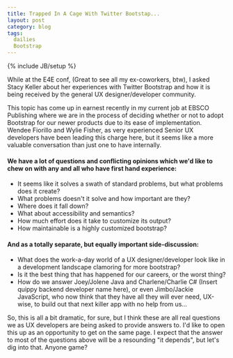 ```yaml
---
title: Trapped In A Cage With Twitter Bootstap...
layout: post
category: blog
tags:
  dailies
  Bootstrap
---
```

{% include JB/setup %}

While at the E4E conf, (Great to see all my ex-coworkers, btw), I asked Stacy Keller about her experiences with Twitter Bootstrap and how it is being received by the general UX designer/developer community.

This topic has come up in earnest recently in my current job at EBSCO Publishing where we are in the process of deciding whether or not to adopt Bootstrap for our newer products due to its ease of implementation.  Wendee Fiorillo and Wylie Fisher, as very experienced Senior UX developers have been leading this charge here, but it seems like a more valuable conversation than just one to have internally.

#### We have a lot of questions and conflicting opinions which we'd like to chew on with any and all who have first hand experience:

- It seems like it solves a swath of standard problems, but what problems does it create?
- What problems doesn't it solve and how important are they?
- Where does it fall down?
- What about accessibility and semantics?
- How much effort does it take to customize its output?
- How maintainable is a highly customized bootstrap?

#### And as a totally separate, but equally important side-discussion:

- What does the work-a-day world of a UX designer/developer look like in a development landscape clamoring for more bootstrap?
- Is it the best thing that has happened for our careers, or the worst thing?
- How do we answer Joey/Jolene Java and Charlene/Charlie C# (Insert quippy backend developer name here), or even Jimbo/Jackie JavaScript, who now think that they have all they will ever need, UX-wise, to build out that next killer app with no help from us...

So, this is all a bit dramatic, for sure, but I think these are all real questions we as UX developers are being asked to provide answers to.  I'd like to open this up as an opportunity to get on the same page.  I expect that the answer to most of the questions above will be a resounding "it depends", but let's dig into that.  Anyone game?